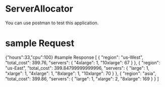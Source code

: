 # ServerAllocator
You can use postman to test this application.
# sample Request
{"hours":33,"cpu":100}
#sample Response
[
    {
        "region": "us-West",
        "total_cost": 399.76,
        "servers": {
            "4xlarge": 1,
            "10xlarge": 67
        }
    },
    {
        "region": "us-East",
        "total_cost": 399.84799999999996,
        "servers": {
            "large": 1,
            "xlarge": 1,
            "4xlarge": 1,
            "8xlarge": 1,
            "10xlarge": 70
        }
    },
    {
        "region": "asia",
        "total_cost": 399.86,
        "servers": {
            "large": 1,
            "xlarge": 2,
            "8xlarge": 169
        }
    }
]

